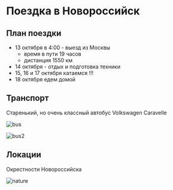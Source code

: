 # Поездка в Новороссийск
## План поездки
- 13 октября в 4:00 - выезд из Москвы
  - время в пути 19 часов
  - дистанция 1550 км
- 14 октября - отдых и подготовка техники
- 15, 16 и 17 октября катаемся !!!
- 18 октября едем домой

## Транспорт
Старенький, но очень классный автобус Volkswagen Caravelle  

![bus](http://downloader.disk.yandex.ru/preview/aac94cfbdf8722b6e1ad8d7a28a61aa280af98128afecec9e037729fb063df36/6306837d/lCyD9b_IIql4Gw7c8WMZLeyH5eciWU9O5tLniVLNHD--LWzfQC1tEyf80U4YRG0ivfnbZRc4BhRs_S8Ln9YBdw%3D%3D?uid=0&filename=2021-10-13%2018-16-33.JPEG&disposition=inline&hash=&limit=0&content_type=image%2Fjpeg&owner_uid=0&tknv=v2&size=600x600)

![bus2](http://downloader.disk.yandex.ru/preview/1a82e663d91d5563cf40d1b31de1ef9c18a498f566f65e5c9d70f26d801903d3/6306863e/kLF8eURs0Eb2vz5eNDLbDiIxyNO_-eInKnvHwgkTeDxH4X-clO-QuBywxi9MORpayDol93OZrdYsDXCJsOA7UQ%3D%3D?uid=0&filename=2021-07-27%2011-48-57.JPG&disposition=inline&hash=&limit=0&content_type=image%2Fjpeg&owner_uid=0&tknv=v2&size=600x600)

## Локации
Окрестности Новороссийска  

 ![nature](https://downloader.disk.yandex.ru/preview/fbb291e830a586e3e7b625f642d59496ed89f83b93701a1b1581abfc2df13440/63069faa/1EiCuT463JVzWsHacP3da0nycJ2uy5sV2DPnav8bMfBj9fjs79h5Bwr_oQ2fi8SBTVMljiwYp4k-UINp7gOk1w%3D%3D?uid=0&filename=20211017_135819.jpg&disposition=inline&hash=&limit=0&content_type=image%2Fjpeg&owner_uid=0&tknv=v2&size=600x600)
 